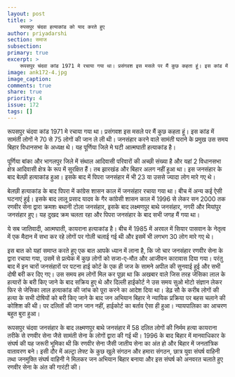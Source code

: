 ```yaml
---
layout: post
title: >
    रुपसपुर चंदवा हत्याकांड को याद करते हुए
author: priyadarshi
section: समाज
subsection:
primary: true
excerpt: >
    रूपसपुर चंदवा कांड 1971 मे रचाया गया था। प्रसंगवश इस मसले पर मैं कुछ कहता हूं। इस कांड में सामंती लोगों ने 70 से 75 लोगों की जान ले ली थी। जनसंहार करने वाले सामंती घराने के प्रमुख उस समय बिहार विधानसभा के अध्यक्ष थे।
image: ank172-4.jpg
image_caption: 
comments: true
share: true
priority: 4
issue: 172
tags: []
---
```


रूपसपुर चंदवा कांड 1971 मे रचाया गया था। प्रसंगवश इस मसले पर मैं कुछ कहता हूं। इस कांड में सामंती लोगों ने 70 से 75 लोगों की जान ले ली थी। जनसंहार करने वाले सामंती घराने के प्रमुख उस समय बिहार विधानसभा के अध्यक्ष थे। यह पूर्णिया जिले मे घटी आत्मघाती हत्याकांड है।

पूर्णिया बांका और भागलपुर जिले में संथाल आदिवासी परिवारों की अच्छी संख्या है और यहां 2 विधानसभा क्षेत्र आदिवासी क्षेत्र के रूप में सुरक्षित हैं। तब झारखंड और बिहार अलग नहीं हुआ था। इस जनसंहार के बाद बेल्छी हत्याकांड हुआ। इसके बाद में पिपरा जनसंहार में भी 23 या उससे ज्यादा लोग मारे गए थे।

बेलछी हत्याकांड के बाद पिपरा में कांग्रेस शासन काल में जनसंहार रचाया गया था। बीच में अन्य कई ऐसी घटनाएं हुई। इसके बाद लालू प्रसाद यादव के गैर कांग्रेसी शासन काल में 1996 से लेकर सन 2000 तक रणवीर सेना द्वारा क्रमशः बथानी टोला जनसंहार, इसके बाद लक्ष्मणपुर बाथे जनसंहार, नगरी और मियांपुर जनसंहार हुए। यह दुखद क्रम चलता रहा और पिपरा जनसंहार के बाद सभी जगह मैं गया था।

ये सब जातिवादी, आत्मघाती, कायराना  हत्याकांड है। बीच में 1985 में अरवल में सियार पासवान के नेतृत्व में एक मैदान में सभा कर रहे लोगों पर गोली चलाई गई थी और इसमें भी लगभग 30 लोग मारे गए थे।

इस बात को यहां समाप्त करते हुए एक बात आपके ध्यान में लाना है, कि जो चार जनसंहार रणवीर सेना के द्वारा रचाया गया, उसमें से प्रत्येक में कुछ लोगों को सजा-ए-मौत और आजीवन कारावास दिया गया।  परंतु बाद में इन चारों जनसंहारों पर पटना हाई कोर्ट के एक ही जज के सामने अपील की सुनवाई हुई और सभी दोषी बरी कर दिए गए। उस समय हम लोगों  मिल कर पूछा था कि अखबार वाले जिस तरह जेसिका लाल के हत्यारों के बरी किए जाने के बाद सक्रिय हुए थे और दिल्ली हाईकोर्ट ने उस समय सुओ मोटो संज्ञान लेकर फिर से जेसिका लाल हत्याकांड की जांच को पूरा करने का आदेश दिया था।  डेढ़ सौ के करीब लोगों की हत्या के सभी दोषियों को बरी किए जाने के बाद जन अभियान बिहार ने न्यायिक प्रक्रिया पर बहस चलाने की कोशिश की थी। पर दलितों की जान जान नहीं, हाईकोर्ट का बर्ताव ऐसा ही हुआ।  न्यायपालिका का आचरण बहुत बुरा हुआ।

रूपसपुर चंदवा जनसंहार के बाद लक्ष्मणपुर बाथे जनसंहार में 58 दलित लोगों की निर्मम हत्या कायराना तरीके से रणवीर सेना जैसे सामंती सेना के लोगों द्वारा की गई थी। 1996 के बाद बिहार में मानवाधिकार के संघर्ष की यह जरूरी भूमिका थी कि रणवीर सेना जैसी जातीय सेना का अंत हो और बिहार में जनतांत्रिक वातावरण बने।
इसी दौर में अल्ट्रा लेफ्ट  के कुछ खुले संगठन और हमारा संगठन, छात्र युवा संघर्ष वाहिनी तथा जनमुक्ति संघर्ष वाहिनी ने मिलकर जन अभियान बिहार बनाया और इस संघर्ष को अनवरत चलाते हुए रणवीर सेना के अंत की गारंटी की।